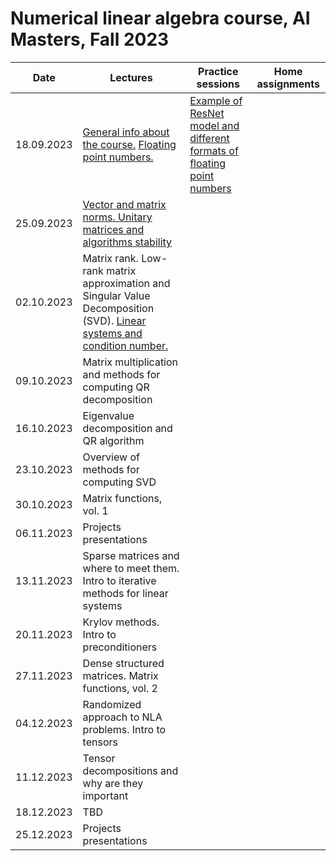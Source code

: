 # Numerical linear algebra course, AI Masters, Fall 2023

|Date| Lectures | Practice sessions | Home assignments|
|----|----|----| :----: |
| 18.09.2023 | [General info about the course.](./lectures/general_info.ipynb) [Floating point numbers.](./lectures/lecture1/lecture-1.ipynb) | [Example of ResNet model and different formats of floating point numbers](./practice/class1/floating_point_resnet_model.ipynb) | | |
| 25.09.2023 | [Vector and matrix norms. Unitary matrices and algorithms stability](./lectures/lecture2/lecture2.ipynb) | | |
| 02.10.2023 | Matrix rank. Low-rank matrix approximation and Singular Value Decomposition (SVD). [Linear systems and condition number.](./lectures/lecture3/lecture3-1.ipynb) | | | 
| 09.10.2023 | Matrix multiplication and methods for computing QR decomposition | | | 
| 16.10.2023 | Eigenvalue decomposition and QR algorithm | | | 
| 23.10.2023 | Overview of methods for computing SVD | | | 
| 30.10.2023 | Matrix functions, vol. 1 | | |
| 06.11.2023 | Projects presentations | | | | 
| 13.11.2023 | Sparse matrices and where to meet them. Intro to iterative methods for linear systems | | | 
| 20.11.2023 | Krylov methods. Intro to preconditioners | | |
| 27.11.2023 | Dense structured matrices. Matrix functions, vol. 2 | | |
| 04.12.2023 | Randomized approach to NLA problems. Intro to tensors | | | 
| 11.12.2023 | Tensor decompositions and why are they important | | |
| 18.12.2023 | TBD | | |
| 25.12.2023 | Projects presentations | | |

